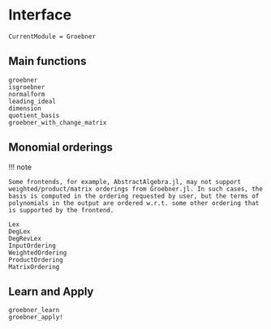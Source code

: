 # Interface

```@meta
CurrentModule = Groebner
```

## Main functions

```@docs
groebner
isgroebner
normalform
leading_ideal
dimension
quotient_basis
groebner_with_change_matrix
```

## Monomial orderings

!!! note

    Some frontends, for example, AbstractAlgebra.jl, may not support weighted/product/matrix orderings from Groebner.jl. In such cases, the basis is computed in the ordering requested by user, but the terms of polynomials in the output are ordered w.r.t. some other ordering that is supported by the frontend.

```@docs
Lex
DegLex
DegRevLex
InputOrdering
WeightedOrdering
ProductOrdering
MatrixOrdering
```

## Learn and Apply

```@docs
groebner_learn
groebner_apply!
```
